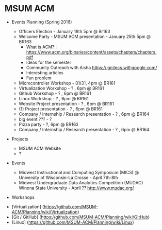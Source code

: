 # MSUM ACM

+ Events Planning (Spring 2016)
  - Officers Election - January 18th 5pm @ Br163
  - Welcome Party - MSUM ACM presentation - January 25th 5pm @ BR163
    - What is ACM? : https://www.acm.org/binaries/content/assets/chapters/chapters.pdf
    - Ideas for the semester
    - Community Outreach with Aisha https://ignitecs.withgoogle.com/
    - Interesting articles
    - Fun problem
  - Microcontroller Workshop - 01/31, 4pm @ BR161 
  - Virtualization Workshop - ? , 6pm @ BR161
  - Github Workshop - ? , 6pm @ BR161
  - Linux Workshop - ? , 6pm @ BR161
  - Website Project presentation - ? , 6pm @ BR161
  - (1) Project presentation - ? , 6pm @ BR161
  - Company / Internship / Research presentation - ? , 6pm @ BR164
  - big event ??? - ?
  - Pizza party - ?, 6pm @ BR163
  - Company / Internship / Research presentation - ? , 6pm @ BR164

+ Projects 
  - MSUM ACM Website
  - ?
  
+ Events
  - Midwest Instructional and Computing Symposium (MICS) @ University of Wisconsin-La Crosse - April 7th-8th
  - Midwest Undergraduate Data Analytics Competition (MUDAC) Winona State University - April ?? http://www.mudac.org/

+ Workshops
 - [Virtualization] (https://github.com/MSUM-ACM/Planning/wiki/Virtualization)
 - [Git / GitHub] (https://github.com/MSUM-ACM/Planning/wiki/GitHub)
 - [Linux] (https://github.com/MSUM-ACM/Planning/wiki/Linux)
